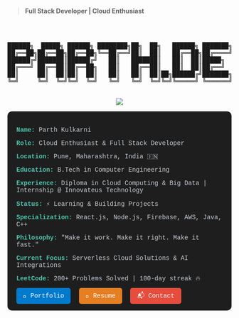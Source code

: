 > **Full Stack Developer | Cloud Enthusiast**

<div align="center">
  
<pre>



██████╗  █████╗ ██████╗ ████████╗██╗  ██╗   ██████╗ ███████╗██╗   ██╗
██╔══██╗██╔══██╗██╔══██╗╚══██╔══╝██║  ██║   ██╔══██╗██╔════╝██║   ██║
██████╔╝███████║██████╔╝   ██║   ███████║   ██║  ██║█████╗  ██║   ██║
██╔═══╝ ██╔══██║██╔══██╗   ██║   ██╔══██║   ██║  ██║██╔══╝  ╚██╗ ██╔╝
██║     ██║  ██║██║  ██║   ██║   ██║  ██║██╗██████╔╝███████╗ ╚████╔╝ 
╚═╝     ╚═╝  ╚═╝╚═╝  ╚═╝   ╚═╝   ╚═╝  ╚═╝╚═╝╚═════╝ ╚══════╝  ╚═══╝  
  
</pre>


</div>

<p align="center">
  <img src="https://readme-typing-svg.demolab.com/?lines=System.out.println(%22Hello%2C%20World!%22);Full+Stack+Web+Developer+%7C+India+%F0%9F%87%AE%F0%9F%87%B3;9.1%25+CGPA;Scalable+solutions+with+passion+%F0%9F%9A%80&center=true&width=1000&height=50&font=Fira+Code&size=22&pause=1000" />
</p>

<div style="background-color: #1e1e1e; color: #c9d1d9; padding: 20px; border-radius: 10px; font-family: 'Courier New', monospace;">
  <p><strong style="color:#4ec9b0;">Name:</strong> Parth Kulkarni</p>
  <p><strong style="color:#4ec9b0;">Role:</strong> Cloud Enthusiast & Full Stack Developer</p>
  <p><strong style="color:#4ec9b0;">Location:</strong> Pune, Maharashtra, India 🇮🇳</p>
  <p><strong style="color:#4ec9b0;">Education:</strong> B.Tech in Computer Engineering</p>
  <p><strong style="color:#4ec9b0;">Experience:</strong> Diploma in Cloud Computing & Big Data | Internship @ Innovateus Technology</p>
  <p><strong style="color:#4ec9b0;">Status:</strong> ⚡ Learning & Building Projects</p>
  <p><strong style="color:#4ec9b0;">Specialization:</strong> React.js, Node.js, Firebase, AWS, Java, C++</p>
  <p><strong style="color:#4ec9b0;">Philosophy:</strong> "Make it work. Make it right. Make it fast."</p>
  <p><strong style="color:#4ec9b0;">Current Focus:</strong> Serverless Cloud Solutions & AI Integrations</p>
  <p><strong style="color:#4ec9b0;">LeetCode:</strong> 200+ Problems Solved | 100-day streak 🔥</p>

  <div style="margin-top: 20px;">
    <a href="https://yourportfolio.link" target="_blank" style="background-color:#007acc; padding:10px 15px; color:white; text-decoration:none; border-radius:5px; margin-right:10px;">🚀 Portfolio</a>
    <a href="https://yourresume.link" target="_blank" style="background-color:#e67e22; padding:10px 15px; color:white; text-decoration:none; border-radius:5px; margin-right:10px;">📄 Resume</a>
    <a href="mailto:youremail@example.com" style="background-color:#e74c3c; padding:10px 15px; color:white; text-decoration:none; border-radius:5px;">📬 Contact</a>
  </div>
</div>


